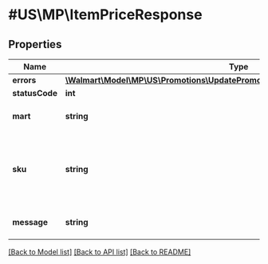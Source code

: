 # #US\MP\ItemPriceResponse

## Properties

Name | Type | Description | Notes
------------ | ------------- | ------------- | -------------
**errors** | [**\Walmart\Model\MP\US\Promotions\UpdatePromotionalPrices200ResponseErrorsInner[]**](UpdatePromotionalPrices200ResponseErrorsInner.md) |  | [optional]
**statusCode** | **int** |  | [optional]
**mart** | **string** | Marketplace name. Example: Walmart-US | [optional]
**sku** | **string** | An arbitrary alphanumeric unique ID, specified by the seller, which identifies each item. | [optional]
**message** | **string** | A message of acknowledgement for a price update | [optional]


[[Back to Model list]](../) [[Back to API list]](../../Api/US/MP) [[Back to README]](../../README.md)
